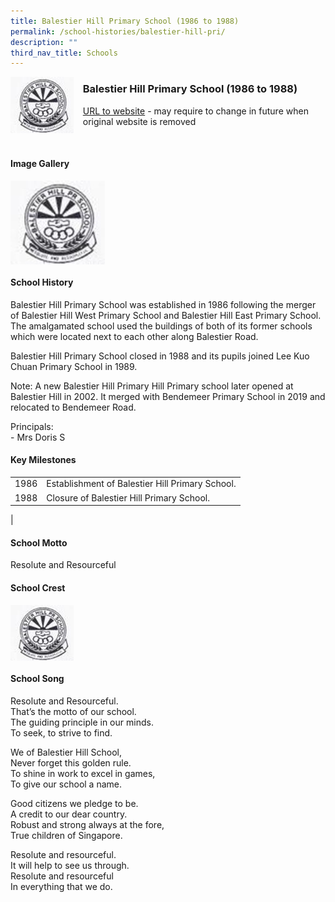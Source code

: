 ```yaml
---
title: Balestier Hill Primary School (1986 to 1988)
permalink: /school-histories/balestier-hill-pri/
description: ""
third_nav_title: Schools
---
```

<img src="/images/balestierhillprimary1.jpg" style="width:20%;margin-right:15px;" align = "left">

### **Balestier Hill Primary School (1986 to 1988)**
[URL to website](https://admiraltypri.moe.edu.sg/) - may require to change in future when original website is removed

<br clear="left">

#### **Image Gallery**

<p><a href="https://staging.d1yxymztqoj7qn.amplifyapp.com/images/balestierhillprimary1.jpg">  
<img src="/images/balestierhillprimary1.jpg" style="width:30%;margin-right:15px;" align = "left">
</a></p>

<br clear="left">

#### **School History**
Balestier Hill Primary School was established in 1986 following the merger of Balestier Hill West Primary School and Balestier Hill East Primary School. The amalgamated school used the buildings of both of its former schools which were located next to each other along Balestier Road.  
  
Balestier Hill Primary School closed in 1988 and its pupils joined Lee Kuo Chuan Primary School in 1989.  
  
Note: A new Balestier Hill Primary Hill Primary school later opened at Balestier Hill in 2002. It merged with Bendemeer Primary School in 2019 and relocated to Bendemeer Road.

Principals:<br>
\- Mrs Doris S

#### **Key Milestones**

|  |  |
|:---:|---|
| 1986 | Establishment of Balestier Hill Primary School. |
| 1988 | Closure of Balestier Hill Primary School. |
|

#### **School Motto**
Resolute and Resourceful

#### **School Crest**
<img src="/images/balestierhillprimary1.jpg" style="width:20%;margin-right:15px;" align = "left">

<br clear="left">

#### **School Song**
Resolute and Resourceful.<br>
That’s the motto of our school.<br>
The guiding principle in our minds.<br>
To seek, to strive to find.
  
We of Balestier Hill School,<br>
Never forget this golden rule.<br>
To shine in work to excel in games,<br>
To give our school a name.
  
Good citizens we pledge to be.<br>
A credit to our dear country.<br>
Robust and strong always at the fore,<br>
True children of Singapore.
  
Resolute and resourceful.<br>
It will help to see us through.<br>
Resolute and resourceful<br>
In everything that we do.